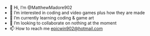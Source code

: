 - 👋 Hi, I’m @MatthewMadore902
- 👀 I’m interested in coding and video games plus how they are made 
- 🌱 I’m currently learning coding & game art
- 💞️ I’m looking to collaborate on nothing at the moment 
- 📫 How to reach me epicwin902@hotmail.com 

<!---
MatthewMadore902/MatthewMadore902 is a ✨ special ✨ repository because its `README.md` (this file) appears on your GitHub profile.
You can click the Preview link to take a look at your changes.
--->
